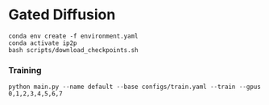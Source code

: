 # Gated Diffusion

```
conda env create -f environment.yaml
conda activate ip2p
bash scripts/download_checkpoints.sh
```

### Training
```
python main.py --name default --base configs/train.yaml --train --gpus 0,1,2,3,4,5,6,7
```
